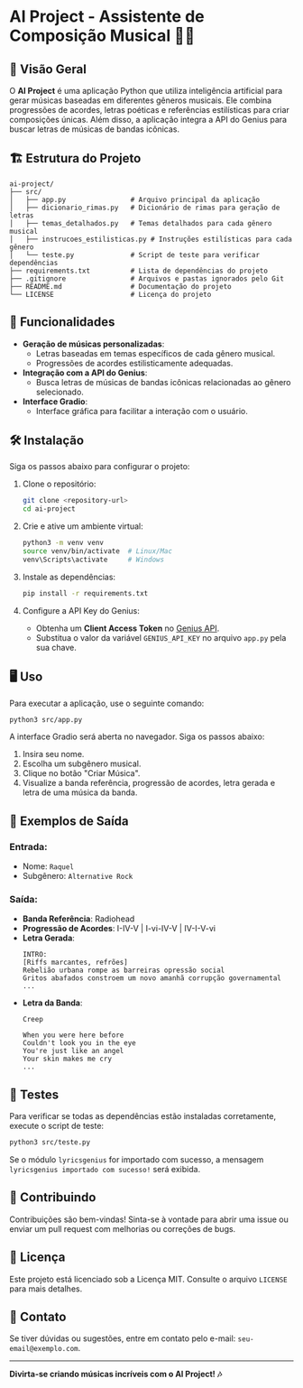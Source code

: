 # AI Project - Assistente de Composição Musical 🎸🤖

## 📖 Visão Geral
O **AI Project** é uma aplicação Python que utiliza inteligência artificial para gerar músicas baseadas em diferentes gêneros musicais. Ele combina progressões de acordes, letras poéticas e referências estilísticas para criar composições únicas. Além disso, a aplicação integra a API do Genius para buscar letras de músicas de bandas icônicas.

## 🏗️ Estrutura do Projeto
```
ai-project/
├── src/
│   ├── app.py                # Arquivo principal da aplicação
│   ├── dicionario_rimas.py   # Dicionário de rimas para geração de letras
│   ├── temas_detalhados.py   # Temas detalhados para cada gênero musical
│   ├── instrucoes_estilisticas.py # Instruções estilísticas para cada gênero
│   └── teste.py              # Script de teste para verificar dependências
├── requirements.txt          # Lista de dependências do projeto
├── .gitignore                # Arquivos e pastas ignorados pelo Git
├── README.md                 # Documentação do projeto
└── LICENSE                   # Licença do projeto
```

## 🚀 Funcionalidades
- **Geração de músicas personalizadas**:
  - Letras baseadas em temas específicos de cada gênero musical.
  - Progressões de acordes estilisticamente adequadas.
- **Integração com a API do Genius**:
  - Busca letras de músicas de bandas icônicas relacionadas ao gênero selecionado.
- **Interface Gradio**:
  - Interface gráfica para facilitar a interação com o usuário.

## 🛠️ Instalação
Siga os passos abaixo para configurar o projeto:

1. Clone o repositório:
   ```bash
   git clone <repository-url>
   cd ai-project
   ```

2. Crie e ative um ambiente virtual:
   ```bash
   python3 -m venv venv
   source venv/bin/activate  # Linux/Mac
   venv\Scripts\activate     # Windows
   ```

3. Instale as dependências:
   ```bash
   pip install -r requirements.txt
   ```

4. Configure a API Key do Genius:
   - Obtenha um **Client Access Token** no [Genius API](https://genius.com/api-clients).
   - Substitua o valor da variável `GENIUS_API_KEY` no arquivo `app.py` pela sua chave.

## 🖥️ Uso
Para executar a aplicação, use o seguinte comando:

```bash
python3 src/app.py
```

A interface Gradio será aberta no navegador. Siga os passos abaixo:
1. Insira seu nome.
2. Escolha um subgênero musical.
3. Clique no botão "Criar Música".
4. Visualize a banda referência, progressão de acordes, letra gerada e letra de uma música da banda.

## 🎵 Exemplos de Saída
### Entrada:
- Nome: `Raquel`
- Subgênero: `Alternative Rock`

### Saída:
- **Banda Referência**: Radiohead
- **Progressão de Acordes**: I-IV-V | I-vi-IV-V | IV-I-V-vi
- **Letra Gerada**:
  ```
  INTRO:
  [Riffs marcantes, refrões]
  Rebelião urbana rompe as barreiras opressão social
  Gritos abafados constroem um novo amanhã corrupção governamental
  ...
  ```
- **Letra da Banda**:
  ```
  Creep

  When you were here before
  Couldn't look you in the eye
  You're just like an angel
  Your skin makes me cry
  ...
  ```

## 🧪 Testes
Para verificar se todas as dependências estão instaladas corretamente, execute o script de teste:

```bash
python3 src/teste.py
```

Se o módulo `lyricsgenius` for importado com sucesso, a mensagem `lyricsgenius importado com sucesso!` será exibida.

## 📂 Contribuindo
Contribuições são bem-vindas! Sinta-se à vontade para abrir uma issue ou enviar um pull request com melhorias ou correções de bugs.

## 📜 Licença
Este projeto está licenciado sob a Licença MIT. Consulte o arquivo `LICENSE` para mais detalhes.

## 📧 Contato
Se tiver dúvidas ou sugestões, entre em contato pelo e-mail: `seu-email@exemplo.com`.

---
**Divirta-se criando músicas incríveis com o AI Project! 🎶**